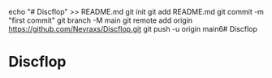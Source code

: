 echo "# Discflop" >> README.md
git init
git add README.md
git commit -m "first commit"
git branch -M main
git remote add origin https://github.com/Nevraxs/Discflop.git
git push -u origin main6# Discflop
# Discflop
